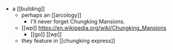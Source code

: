 - a [[building]]
	- perhaps an [[arcology]]
		- I'll never forget Chungking Mansions.
	- [[wp]] https://en.wikipedia.org/wiki/Chungking_Mansions
		- [[go]] [[wp]]
	- they feature in [[chungking express]]
